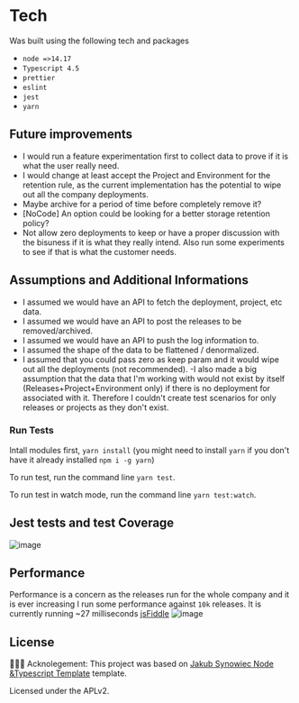 # Tech
Was built using the following tech and packages
- `node =>14.17`
- `Typescript 4.5`
- `prettier`
- `eslint`
- `jest`
- `yarn`



## Future improvements
- I would run a feature experimentation first to collect data to prove if it is what the user really need. 
- I would change at least accept the Project and Environment for the retention rule, as the current implementation has the potential to wipe out all the company deployments.
- Maybe archive for a period of time before completely remove it?
- [NoCode] An option could be looking for a better storage retention policy? 
- Not allow zero deployments to keep or have a proper discussion with the bisuness if it is what they really intend. Also run some experiments to see if that is what the customer needs.


## Assumptions and Additional Informations
- I assumed we would have an API to fetch the deployment, project, etc data.
- I assumed we would have an API to post the releases to be removed/archived.
- I assumed we would have an API to push the log information to.
- I assumed the shape of the data to be flattened / denormalized.
- I assumed that you could pass zero as keep param and it would wipe out all the deployments (not recommended).
-I also made a big assumption that the data that I'm working with would not exist by itself (Releases+Project+Environment only) if there is no deployment for associated with it. Therefore I couldn't create test scenarios for only releases or projects as they don't exist.


### Run Tests

Intall modules first, `yarn install` (you might need to install `yarn` if you don't have it already installed `npm i -g yarn`)

To run test, run the command line `yarn test`. 

To run test in watch mode, run the command line `yarn test:watch`. 


## Jest tests and test Coverage
![image](https://user-images.githubusercontent.com/8757288/156473042-ba6943b8-e594-4102-af24-bdcaa24f255f.png)


## Performance
Performance is a concern as the releases run for the whole company and it is ever increasing
I run some performance against `10k` releases.
It is currently running ~27 milliseconds
[jsFiddle](http://jsfiddle.net/EwertonRSilveira/3cz5n1y7/50)
![image](https://user-images.githubusercontent.com/8757288/156473486-435631b6-b787-4879-9b05-966abc0216af.png)



## License

👩🏻‍💻 Acknolegement: This project was based on [Jakub Synowiec Node &Typescript Template](https://github.com/jsynowiec/node-typescript-boilerplate) template.

Licensed under the APLv2.
